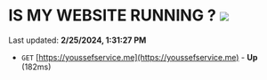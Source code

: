 # IS MY WEBSITE RUNNING ? [![](https://img.shields.io/static/v1?label=Sponsor&message=%E2%9D%A4&logo=GitHub&color=%23fe8e86)](https://github.com/sponsors/<username>)

Last updated: **2/25/2024, 1:31:27 PM**

- `GET` [https://youssefservice.me](https://youssefservice.me) - **Up** (182ms)

